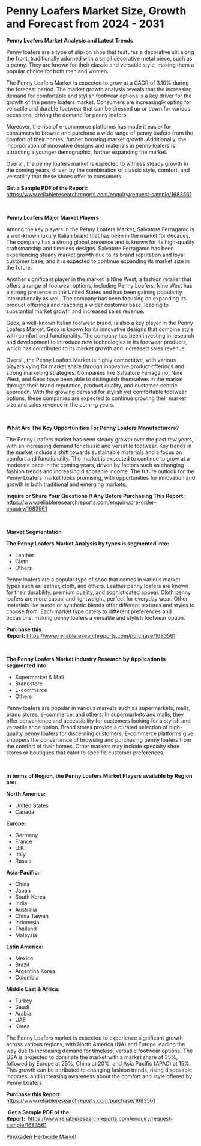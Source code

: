 <p><h1>Penny Loafers Market Size, Growth and Forecast from 2024 - 2031</h1></p><p><strong>Penny Loafers Market Analysis and Latest Trends</strong></p>
<p><p>Penny loafers are a type of slip-on shoe that features a decorative slit along the front, traditionally adorned with a small decorative metal piece, such as a penny. They are known for their classic and versatile style, making them a popular choice for both men and women.</p><p>The Penny Loafers Market is expected to grow at a CAGR of 3.10% during the forecast period. The market growth analysis reveals that the increasing demand for comfortable and stylish footwear options is a key driver for the growth of the penny loafers market. Consumers are increasingly opting for versatile and durable footwear that can be dressed up or down for various occasions, driving the demand for penny loafers.</p><p>Moreover, the rise of e-commerce platforms has made it easier for consumers to browse and purchase a wide range of penny loafers from the comfort of their homes, further boosting market growth. Additionally, the incorporation of innovative designs and materials in penny loafers is attracting a younger demographic, further expanding the market.</p><p>Overall, the penny loafers market is expected to witness steady growth in the coming years, driven by the combination of classic style, comfort, and versatility that these shoes offer to consumers.</p></p>
<p><strong>Get a Sample PDF of the Report:&nbsp;</strong> <a href="https://www.reliableresearchreports.com/enquiry/request-sample/1683561">https://www.reliableresearchreports.com/enquiry/request-sample/1683561</a></p>
<p>&nbsp;</p>
<p><strong>Penny Loafers Major Market Players</strong></p>
<p><p>Among the key players in the Penny Loafers Market, Salvatore Ferragamo is a well-known luxury Italian brand that has been in the market for decades. The company has a strong global presence and is known for its high-quality craftsmanship and timeless designs. Salvatore Ferragamo has been experiencing steady market growth due to its brand reputation and loyal customer base, and it is expected to continue expanding its market size in the future.</p><p>Another significant player in the market is Nine West, a fashion retailer that offers a range of footwear options, including Penny Loafers. Nine West has a strong presence in the United States and has been gaining popularity internationally as well. The company has been focusing on expanding its product offerings and reaching a wider customer base, leading to substantial market growth and increased sales revenue.</p><p>Geox, a well-known Italian footwear brand, is also a key player in the Penny Loafers Market. Geox is known for its innovative designs that combine style with comfort and functionality. The company has been investing in research and development to introduce new technologies in its footwear products, which has contributed to its market growth and increased sales revenue.</p><p>Overall, the Penny Loafers Market is highly competitive, with various players vying for market share through innovative product offerings and strong marketing strategies. Companies like Salvatore Ferragamo, Nine West, and Geox have been able to distinguish themselves in the market through their brand reputation, product quality, and customer-centric approach. With the growing demand for stylish yet comfortable footwear options, these companies are expected to continue growing their market size and sales revenue in the coming years.</p></p>
<p>&nbsp;</p>
<p><strong>What Are The Key Opportunities For Penny Loafers Manufacturers?</strong></p>
<p><p>The Penny Loafers market has seen steady growth over the past few years, with an increasing demand for classic and versatile footwear. Key trends in the market include a shift towards sustainable materials and a focus on comfort and functionality. The market is expected to continue to grow at a moderate pace in the coming years, driven by factors such as changing fashion trends and increasing disposable income. The future outlook for the Penny Loafers market looks promising, with opportunities for innovation and growth in both traditional and emerging markets.</p></p>
<p><strong>Inquire or Share Your Questions If Any Before Purchasing This Report:</strong> <a href="https://www.reliableresearchreports.com/enquiry/pre-order-enquiry/1683561">https://www.reliableresearchreports.com/enquiry/pre-order-enquiry/1683561</a></p>
<p>&nbsp;</p>
<p><strong>Market Segmentation</strong></p>
<p><strong>The Penny Loafers Market Analysis by types is segmented into:</strong></p>
<p><ul><li>Leather</li><li>Cloth</li><li>Others</li></ul></p>
<p><p>Penny loafers are a popular type of shoe that comes in various market types such as leather, cloth, and others. Leather penny loafers are known for their durability, premium quality, and sophisticated appeal. Cloth penny loafers are more casual and lightweight, perfect for everyday wear. Other materials like suede or synthetic blends offer different textures and styles to choose from. Each market type caters to different preferences and occasions, making penny loafers a versatile and stylish footwear option.</p></p>
<p><strong>Purchase this Report:&nbsp;</strong><a href="https://www.reliableresearchreports.com/purchase/1683561">https://www.reliableresearchreports.com/purchase/1683561</a></p>
<p>&nbsp;</p>
<p><strong>The Penny Loafers Market Industry Research by Application is segmented into:</strong></p>
<p><ul><li>Supermarket & Mall</li><li>Brandstore</li><li>E-commerce</li><li>Others</li></ul></p>
<p><p>Penny loafers are popular in various markets such as supermarkets, malls, brand stores, e-commerce, and others. In supermarkets and malls, they offer convenience and accessibility for customers looking for a stylish and versatile shoe option. Brand stores provide a curated selection of high-quality penny loafers for discerning customers. E-commerce platforms give shoppers the convenience of browsing and purchasing penny loafers from the comfort of their homes. Other markets may include specialty shoe stores or boutiques that cater to specific customer preferences.</p></p>
<p>&nbsp;</p>
<p><strong>In terms of Region, the Penny Loafers Market Players available by Region are:</strong></p>
<p>
    <p> <strong> North America: </strong>
        <ul>
            <li>United States</li>
            <li>Canada</li>
        </ul>
        </p> 
    <p> <strong> Europe: </strong>
        <ul>
            <li>Germany</li>
            <li>France</li>
            <li>U.K.</li>
            <li>Italy</li>
            <li>Russia</li>
        </ul>
        </p> 
    <p> <strong> Asia-Pacific: </strong>
        <ul>
            <li>China</li>
            <li>Japan</li>
            <li>South Korea</li>
            <li>India</li>
            <li>Australia</li>
            <li>China Taiwan</li>
            <li>Indonesia</li>
            <li>Thailand</li>
            <li>Malaysia</li>
        </ul>
        </p> 
    <p> <strong> Latin America: </strong>
        <ul>
            <li>Mexico</li>
            <li>Brazil</li>
            <li>Argentina Korea</li>
            <li>Colombia</li>
        </ul>
        </p> 
    <p> <strong> Middle East & Africa: </strong>
        <ul>
            <li>Turkey</li>
            <li>Saudi</li>
            <li>Arabia</li>
            <li>UAE</li>
            <li>Korea</li>
        </ul>
    </p>
    </p>
<p><p>The Penny Loafers market is expected to experience significant growth across various regions, with North America (NA) and Europe leading the way due to increasing demand for timeless, versatile footwear options. The USA is projected to dominate the market with a market share of 35%, followed by Europe at 25%, China at 20%, and Asia Pacific (APAC) at 15%. This growth can be attributed to changing fashion trends, rising disposable incomes, and increasing awareness about the comfort and style offered by Penny Loafers.</p></p>
<p><strong>Purchase this Report: </strong><a href="https://www.reliableresearchreports.com/purchase/1683561">https://www.reliableresearchreports.com/purchase/1683561</a></p>
<p>&nbsp;<strong>Get a Sample PDF of the Report:&nbsp;&nbsp;</strong><a href="https://www.reliableresearchreports.com/enquiry/request-sample/1683561">https://www.reliableresearchreports.com/enquiry/request-sample/1683561</a></p>
<p><strong></strong></p>
<p><p><a href="https://three-jumbo-f6d.notion.site/Pinoxaden-Herbicide-Market-Analysis-and-Market-Size-Global-Industry-Overview-Market-Segmentation-a-647b31d5df884a79935e2b0df0008024">Pinoxaden Herbicide Market</a></p></p>